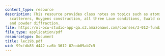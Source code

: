 ```yaml
---
content_type: resource
description: This resource provides class notes on topics such as atoms as spherical
  scatterers, Huygens construction, all three Laue conditions, Ewald construction
  and powder diffraction.
file: https://ol-ocw-studio-app-qa.s3.amazonaws.com/courses/3-012-fundamentals-of-materials-science-fall-2005/99cfdb83d442ca6b361202eab09ab7c5_lec19b.pdf
file_type: application/pdf
resourcetype: Document
title: lec19b.pdf
uid: 99cfdb83-d442-ca6b-3612-02eab09ab7c5
---
```

